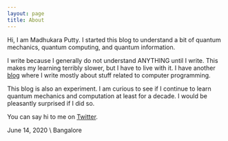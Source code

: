 ```yaml
---
layout: page
title: About
---
```


Hi, I am Madhukara Putty. I started this blog to understand a bit of quantum
mechanics, quantum computing, and quantum information. 

I write because I generally do not understand ANYTHING until I write. This
makes my learning terribly slower, but I have to live with it. I have
another [blog](https://puttym.github.io) where I write mostly about stuff
related to computer programming.

This blog is also an experiment. I am curious to see if I continue to learn
quantum mechanics and computation at least for a decade. I would be pleasantly
surprised if I did so. 

You can say hi to me on [Twitter](https://twitter.com/msputty26).

June 14, 2020 \\
Bangalore
